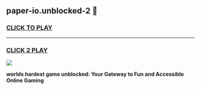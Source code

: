 
## paper-io.unblocked-2 👋
<h3>
<a href="https://premium.freeplayer.one?title=paper-io.unblocked-2&ref=14F">CLICK TO PLAY</a></h3>
<hr>

<h3>
<a href="https://premium.freeplayer.one?title=paper-io.unblocked-2&ref=14F">CLICK 2 PLAY</a>
  
</h3>

<a href="https://premium.freeplayer.one?title=paper-io.unblocked-2&ref=12F/"><img src="https://clearcache.store/games.png"></a>


**worlds hardest game unblocked: Your Gateway to Fun and Accessible Online Gaming**
